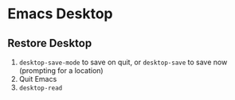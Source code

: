 # Emacs Desktop

## Restore Desktop

1. `desktop-save-mode` to save on quit, or `desktop-save` to save now (prompting for a location)
2. Quit Emacs
3. `desktop-read`
